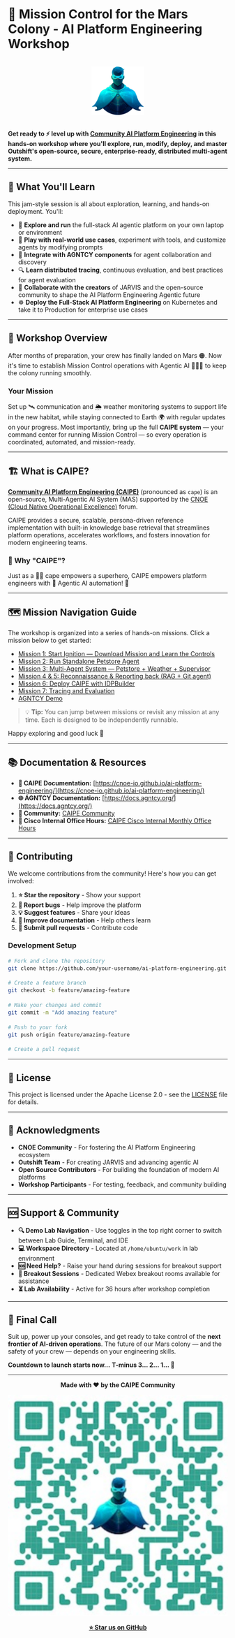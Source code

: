 # 🚀 Mission Control for the Mars Colony - AI Platform Engineering Workshop

<div align="center">
  <img src="images/caipe.svg" alt="CAIPE Logo" style="max-width:120px; margin:16px 0;">
</div>

**Get ready to ⚡ level up with [Community AI Platform Engineering](https://cnoe-io.github.io/ai-platform-engineering/) in this hands-on workshop where you'll explore, run, modify, deploy, and master Outshift's open-source, secure, enterprise-ready, distributed multi-agent system.**

</div>

---

## 🌟 What You'll Learn

This jam-style session is all about exploration, learning, and hands-on deployment. You'll:

- 🚀 **Explore and run** the full-stack AI agentic platform on your own laptop or environment
- 🧪 **Play with real-world use cases**, experiment with tools, and customize agents by modifying prompts
- 🔌 **Integrate with AGNTCY components** for agent collaboration and discovery
- 🔍 **Learn distributed tracing**, continuous evaluation, and best practices for agent evaluation
- 🤝 **Collaborate with the creators** of JARVIS and the open-source community to shape the AI Platform Engineering Agentic future
- ☸️ **Deploy the Full-Stack AI Platform Engineering** on Kubernetes and take it to Production for enterprise use cases

---

## 🎯 Workshop Overview

After months of preparation, your crew has finally landed on Mars 🟠. Now it's time to establish Mission Control operations with Agentic AI 📡🤖🚀 to keep the colony running smoothly.

### Your Mission
Set up 🛰️ communication and 🌦️ weather monitoring systems to support life in the new habitat, while staying connected to Earth 🌍 with regular updates on your progress. Most importantly, bring up the full **CAIPE system** — your command center for running Mission Control — so every operation is coordinated, automated, and mission-ready.

---

## 🏗️ What is CAIPE?

**[Community AI Platform Engineering (CAIPE)](https://cnoe-io.github.io/ai-platform-engineering)** (pronounced as `cape`) is an open-source, Multi-Agentic AI System (MAS) supported by the [CNOE (Cloud Native Operational Excellence)](https://cnoe.io) forum.

CAIPE provides a secure, scalable, persona-driven reference implementation with built-in knowledge base retrieval that streamlines platform operations, accelerates workflows, and fosters innovation for modern engineering teams.

### 🌟 Why "CAIPE"?
Just as a 🦸‍♂️ cape empowers a superhero, CAIPE empowers platform engineers with 🤖 Agentic AI automation! 🚀

---

## 🗺️ Mission Navigation Guide

The workshop is organized into a series of hands-on missions. Click a mission below to get started:

- [Mission 1: Start Ignition — Download Mission and Learn the Controls](workshop-mars-colony/101-mission1.md)
- [Mission 2: Run Standalone Petstore Agent](workshop-mars-colony/102-mission2.md)
- [Mission 3: Multi-Agent System — Petstore + Weather + Supervisor](workshop-mars-colony/103-mission3.md)
- [Mission 4 & 5: Reconnaissance & Reporting back (RAG + Git agent)](workshop-mars-colony/201-mission4.md)
- [Mission 6: Deploy CAIPE with IDPBuilder](workshop-mars-colony/301-mission6.md)
- [Mission 7: Tracing and Evaluation](workshop-mars-colony/401-mission7.md)
- [AGNTCY Demo](workshop-mars-colony/501-agntcy.md)

> 💡 **Tip:** You can jump between missions or revisit any mission at any time. Each is designed to be independently runnable.

Happy exploring and good luck 🚀

---

## 📚 Documentation & Resources

- **📖 CAIPE Documentation:** [https://cnoe-io.github.io/ai-platform-engineering/](https://cnoe-io.github.io/ai-platform-engineering/)
- **🌐 AGNTCY Documentation:** [https://docs.agntcy.org/](https://docs.agntcy.org/)
- **💬 Community:** [CAIPE Community](https://cnoe-io.github.io/ai-platform-engineering/community/)
- **📅 Cisco Internal Office Hours:** [CAIPE Cisco Internal Monthly Office Hours](https://cisco.sharepoint.com/sites/CAIPE/SitePages/CAIPE-Office-Hours.aspx)

---

## 🤝 Contributing

We welcome contributions from the community! Here's how you can get involved:

1. **⭐ Star the repository** - Show your support
2. **🐛 Report bugs** - Help improve the platform
3. **💡 Suggest features** - Share your ideas
4. **📝 Improve documentation** - Help others learn
5. **🔧 Submit pull requests** - Contribute code

### Development Setup
```bash
# Fork and clone the repository
git clone https://github.com/your-username/ai-platform-engineering.git

# Create a feature branch
git checkout -b feature/amazing-feature

# Make your changes and commit
git commit -m "Add amazing feature"

# Push to your fork
git push origin feature/amazing-feature

# Create a pull request
```

---

## 📄 License

This project is licensed under the Apache License 2.0 - see the [LICENSE](LICENSE) file for details.

---

## 🙏 Acknowledgments

- **CNOE Community** - For fostering the AI Platform Engineering ecosystem
- **Outshift Team** - For creating JARVIS and advancing agentic AI
- **Open Source Contributors** - For building the foundation of modern AI platforms
- **Workshop Participants** - For testing, feedback, and community building

---

## 🆘 Support & Community

- **🔍 Demo Lab Navigation** - Use toggles in the top right corner to switch between Lab Guide, Terminal, and IDE
- **💻 Workspace Directory** - Located at `/home/ubuntu/work` in lab environment
- **🆘 Need Help?** - Raise your hand during sessions for breakout support
- **🤝 Breakout Sessions** - Dedicated Webex breakout rooms available for assistance
- **⏳ Lab Availability** - Active for 36 hours after workshop completion

---

## 🌟 Final Call

Suit up, power up your consoles, and get ready to take control of the **next frontier of AI-driven operations**. The future of our Mars colony — and the safety of your crew — depends on your engineering skills.

**Countdown to launch starts now…**
**T-minus 3… 2… 1… 🚀**

---

<div align="center">

**Made with ❤️ by the CAIPE Community**

[![Star CAIPE Repo](images/caipe-repo-qr.svg)](https://github.com/cnoe-io/ai-platform-engineering)

**[⭐ Star us on GitHub](https://github.com/cnoe-io/ai-platform-engineering)**

</div>